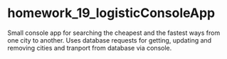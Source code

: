 # homework_19_logisticConsoleApp
Small console app for searching the cheapest and the fastest ways from one city to another. Uses database requests for getting, updating and removing cities and tranport from database via console.

